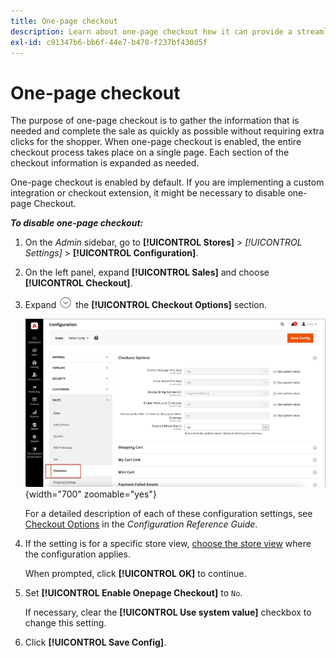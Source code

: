 ```yaml
---
title: One-page checkout
description: Learn about one-page checkout how it can provide a streamlined checkout process for your store.
exl-id: c91347b6-bb6f-44e7-b470-f237bf430d5f
---
```

# One-page checkout

The purpose of one-page checkout is to gather the information that is needed and complete the sale as quickly as possible without requiring extra clicks for the shopper. When one-page checkout is enabled, the entire checkout process takes place on a single page. Each section of the checkout information is expanded as needed.

One-page checkout is enabled by default. If you are implementing a custom integration or checkout extension, it might be necessary to disable one-page Checkout.

**_To disable one-page checkout:_**

1. On the _Admin_ sidebar, go to **[!UICONTROL Stores]** > _[!UICONTROL Settings]_ > **[!UICONTROL Configuration]**.

1. On the left panel, expand **[!UICONTROL Sales]** and choose **[!UICONTROL Checkout]**.

1. Expand ![Expansion selector](../assets/icon-display-expand.png) the **[!UICONTROL Checkout Options]** section.

   ![Configuration - checkout options](./assets/checkout-checkout-options.png){width="700" zoomable="yes"}

   For a detailed description of each of these configuration settings, see [Checkout Options](../configuration-reference/sales/checkout.md#checkout-options) in the _Configuration Reference Guide_.

1. If the setting is for a specific store view, [choose the store view](../configuration-reference/scope-change.md#set-the-scope) where the configuration applies.

   When prompted, click **[!UICONTROL OK]** to continue.

1. Set **[!UICONTROL Enable Onepage Checkout]** to `No`.

   If necessary, clear the **[!UICONTROL Use system value]** checkbox to change this setting.

1. Click **[!UICONTROL Save Config]**.
